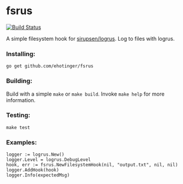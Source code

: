 # fsrus

[![Build Status](https://travis-ci.org/ehotinger/fsrus.svg?branch=master)](https://travis-ci.org/ehotinger/fsrus)


A simple filesystem hook for [sirupsen/logrus](https://github.com/sirupsen/logrus).
Log to files with logrus.

### Installing:

```golang
go get github.com/ehotinger/fsrus
```

### Building:

Build with a simple `make` or `make build`. Invoke `make help` for more information.

### Testing:

`make test`

### Examples:


```golang
logger := logrus.New()
logger.Level = logrus.DebugLevel
hook, err := fsrus.NewFilesystemHook(nil, "output.txt", nil, nil)
logger.AddHook(hook)
logger.Info(expectedMsg)
```